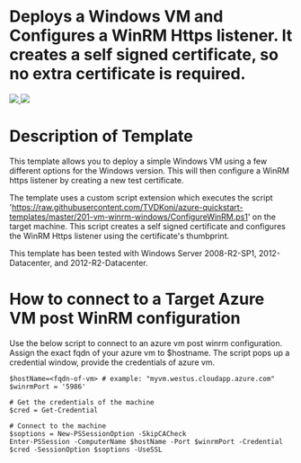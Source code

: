 # Deploys a Windows VM and Configures a WinRM Https listener. It creates a self signed certificate, so no extra certificate is required.

<a href="https://portal.azure.com/#create/Microsoft.Template/uri/https%3A%2F%2Fraw.githubusercontent.com%2FTVDKoni%2Fazure-quickstart-templates%2Fmaster%2F201-vm-winrm-windows%2Fazuredeploy.json" target="_blank">
    <img src="http://azuredeploy.net/deploybutton.png"/>
</a>
<a href="http://armviz.io/#/?load=https%3A%2F%2Fraw.githubusercontent.com%2FTVDKoni%2Fazure-quickstart-templates%2Fmaster%2F201-vm-winrm-windows%2Fazuredeploy.json" target="_blank">
    <img src="http://armviz.io/visualizebutton.png"/>
</a>

Description of Template
=======================
This template allows you to deploy a simple Windows VM using a few different options for the Windows version. 
This will then configure a WinRM https listener by creating a new test certificate.

The template uses a custom script extension which executes the script 'https://raw.githubusercontent.com/TVDKoni/azure-quickstart-templates/master/201-vm-winrm-windows/ConfigureWinRM.ps1' on the target machine.
This script creates a self signed certificate and configures the WinRM Https listener using the certificate's thumbprint.

This template has been tested with Windows Server 2008-R2-SP1, 2012-Datacenter, and 2012-R2-Datacenter.



How to connect to a Target Azure VM post WinRM configuration
============================================================
Use the below script to connect to an azure vm post winrm configuration. Assign the exact fqdn of your azure vm to $hostname.
The script pops up a credential window, provide the credentials of azure vm.

	$hostName=<fqdn-of-vm> # example: "myvm.westus.cloudapp.azure.com"
	$winrmPort = '5986'

	# Get the credentials of the machine
	$cred = Get-Credential

	# Connect to the machine
	$soptions = New-PSSessionOption -SkipCACheck
	Enter-PSSession -ComputerName $hostName -Port $winrmPort -Credential $cred -SessionOption $soptions -UseSSL
